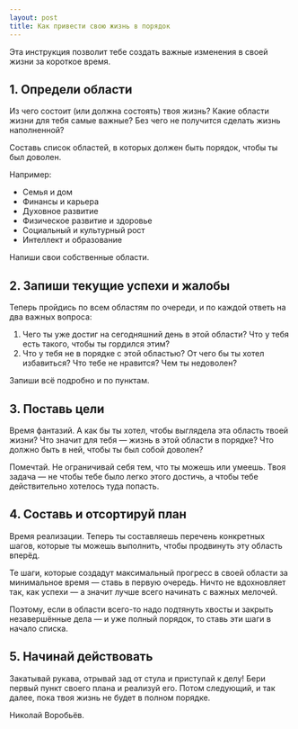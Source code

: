 ```yaml
---
layout: post
title: Как привести свою жизнь в порядок
---
```


Эта инструкция позволит тебе создать важные изменения в своей жизни за короткое время.

## 1. Определи области

Из чего состоит (или должна состоять) твоя жизнь? Какие области жизни для тебя самые важные? Без чего не получится сделать жизнь наполненной?

Составь список областей, в которых должен быть порядок, чтобы ты был доволен.

Например:

* Семья и дом
* Финансы и карьера
* Духовное развитие
* Физическое развитие и здоровье
* Социальный и культурный рост
* Интеллект и образование

Напиши свои собственные области.

## 2. Запиши текущие успехи и жалобы

Теперь пройдись по всем областям по очереди, и по каждой ответь на два важных вопроса:

1. Чего ты уже достиг на сегодняшний день в этой области? Что у тебя есть такого, чтобы ты гордился этим?
2. Что у тебя не в порядке с этой областью? От чего бы ты хотел избавиться? Что тебе не нравится? Чем ты недоволен?

Запиши всё подробно и по пунктам.

## 3. Поставь цели

Время фантазий. А как бы ты хотел, чтобы выглядела эта область твоей жизни? Что значит для тебя — жизнь в этой области в порядке? Что должно быть в ней, чтобы ты был собой доволен?

Помечтай. Не ограничивай себя тем, что ты можешь или умеешь. Твоя задача — не чтобы тебе было легко этого достичь, а чтобы тебе действительно хотелось туда попасть.

## 4. Составь и отсортируй план

Время реализации. Теперь ты составляешь перечень конкретных шагов, которые ты можешь выполнить, чтобы продвинуть эту область вперёд.

Те шаги, которые создадут максимальный прогресс в своей области за минимальное время — ставь в первую очередь. Ничто не вдохновляет так, как успехи — а значит лучше всего начинать с важных мелочей.

Поэтому, если в области всего-то надо подтянуть хвосты и закрыть незавершённые дела — и уже полный порядок, то ставь эти шаги в начало списка.

## 5. Начинай действовать

Закатывай рукава, отрывай зад от стула и приступай к делу! Бери первый пункт своего плана и реализуй его. Потом следующий, и так далее, пока твоя жизнь не будет в полном порядке.

Николай Воробьёв.